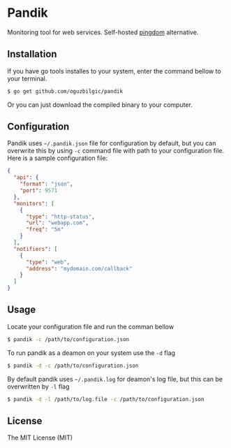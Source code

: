 # Pandik

Monitoring tool for web services. Self-hosted [pingdom](http://pingdom.com) alternative.

## Installation 

If you have go tools installes to your system, enter the command bellow to your terminal.

```bash
$ go get github.com/oguzbilgic/pandik
```
    
Or you can just download the compiled binary to your computer.

## Configuration

Pandik uses `~/.pandik.json` file for configuration by default, but you can overwrite this by using 
`-c` command file with path to your configuration file. Here is a sample configuration file: 

```json
{
  "api": {
    "format": "json",
    "port": 9571
  },
  "monitors": [
    {
      "type": "http-status",
      "url": "webapp.com",
      "freq": "5m"
    }
  ],
  "notifiers": [
    {
      "type": "web",
      "address": "mydomain.com/callback"
    }
  ]
}
```

## Usage

Locate your configuration file and run the comman bellow

```bash
$ pandik -c /path/to/configuration.json
```

To run pandik as a deamon on your system use the `-d` flag

```bash
$ pandik -d -c /path/to/configuration.json
```

By default pandik uses `~/.pandik.log` for deamon's log file, but this can be overwritten by `-l` flag

```bash
$ pandik -d -l /path/to/log.file -c /path/to/configuration.json
```
    
## License

The MIT License (MIT)

